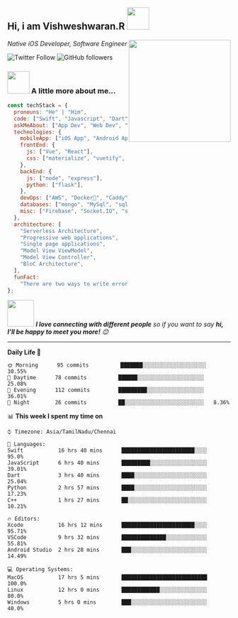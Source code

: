 <h2>Hi, i am Vishweshwaran.R <img src="https://media.giphy.com/media/12oufCB0MyZ1Go/giphy.gif" width="50"></h2>
<img align='right' src="https://media.giphy.com/media/M9gbBd9nbDrOTu1Mqx/giphy.gif" width="230">
<p><em>Native iOS Developer, Software Engineer
</em></p>

![Twitter Follow](https://img.shields.io/twitter/follow/vishwaiosdev?label=follow&style=social)
![GitHub followers](https://img.shields.io/github/followers/vishwaiosdev?label=Follow&style=social)

### <img src="https://media.giphy.com/media/VgCDAzcKvsR6OM0uWg/giphy.gif" width="50"> A little more about me...

```javascript
const techStack = {
  pronouns: "He" | "Him",
  code: ["Swift", "Javascript", "Dart", "C++", "Python", "Java"],
  askMeAbout: ["App Dev", "Web Dev", "FullStack Dev", "DevOps"],
  technologies: {
    mobileApp: ["iOS App", "Android App", "React Native", "Flutter"],
    frontEnd: {
      js: ["Vue", "React"],
      css: ["materialize", "vuetify", "bootstrap"],
    },
    backEnd: {
      js: ["node", "express"],
      python: ["flask"],
    },
    devOps: ["AWS", "Docker🐳", "Caddy", "Nginx"],
    databases: ["mongo", "MySql", "sqlite", "Realm"],
    misc: ["Firebase", "Socket.IO", "selenium", "open-cv", "php"],
  },
  architecture: [
    "Serverless Architecture",
    "Progressive web applications",
    "Single page applications",
    "Model View ViewModel",
    "Model View Controller",
    "BloC Architecture",
  ],
  funFact:
    "There are two ways to write error-free programs; only the third one works",
};
```

<img src="https://media.giphy.com/media/LnQjpWaON8nhr21vNW/giphy.gif" width="60"> <em><b>I love connecting with different people</b> so if you want to say <b>hi, I'll be happy to meet you more!</b> 😊</em>

---

<!--START_SECTION:waka-->

**Daily Life 🐤**

```text
🌞 Morning      95 commits          ███████░░░░░░░░░░░░░░░░░░░░   30.55%
🌆 Daytime      78 commits          ██████░░░░░░░░░░░░░░░░░░░░░   25.08%
🌃 Evening      112 commits         █████████░░░░░░░░░░░░░░░░░░   36.01%
🌙 Night        26 commits          ██░░░░░░░░░░░░░░░░░░░░░░░░░   8.36%
```

📊 **This week I spent my time on**

```text
⌚︎ Timezone: Asia/TamilNadu/Chennai

💬 Languages:
Swift           16 hrs 40 mins      ███████████████████████░░░░   95.0%
JavaScript      6 hrs 40 mins       █████████░░░░░░░░░░░░░░░░░░   39.01%
Dart            3 hrs 40 mins       ████░░░░░░░░░░░░░░░░░░░░░░░   25.04%
Python          2 hrs 57 mins       ████░░░░░░░░░░░░░░░░░░░░░░░   17.23%
C++             1 hrs 27 mins       ██░░░░░░░░░░░░░░░░░░░░░░░░░   10.21%

🔥 Editors:
Xcode           16 hrs 12 mins      ███████████████████████░░░░   95.71%
VSCode          9 hrs 32 mins       ██████████████░░░░░░░░░░░░░   55.81%
Android Studio  2 hrs 28 mins       ███░░░░░░░░░░░░░░░░░░░░░░░░   14.49%

💻 Operating Systems:
MacOS           17 hrs 5 mins       ███████████████████████████   100.0%
Linux           12 hrs 0 mins       ████████████░░░░░░░░░░░░░░░   80.0%
Windows         5 hrs 0 mins        ███░░░░░░░░░░░░░░░░░░░░░░░░   40.0%
```
